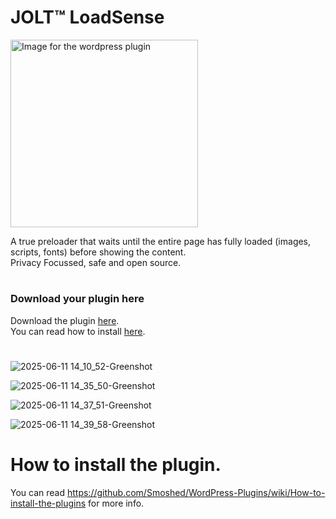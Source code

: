 # JOLT™ LoadSense
<img src="https://github.com/user-attachments/assets/2023fb9d-3c15-486e-9faf-4f4a167f01e4" alt="Image for the wordpress plugin" width="300" >

A true preloader that waits until the entire page has fully loaded (images, scripts, fonts) before showing the content.<br>
Privacy Focussed, safe and open source.
#
### Download your plugin here
Download the plugin [here](https://github.com/johnoltmans/JOLT-LoadSense/archive/refs/heads/main.zip).<br>
You can read how to install [here](https://github.com/Smoshed/WordPress-Plugins/wiki/How-to-install-the-plugins).
#

![2025-06-11 14_10_52-Greenshot](https://github.com/user-attachments/assets/6c608bfb-a90c-4993-b358-b9b7e9c97bbf)

![2025-06-11 14_35_50-Greenshot](https://github.com/user-attachments/assets/976c1dad-e4dd-4e2f-8622-6c516bc0c30d)

![2025-06-11 14_37_51-Greenshot](https://github.com/user-attachments/assets/8038ee5d-d38e-4204-a263-33fc9ecc47e3)

![2025-06-11 14_39_58-Greenshot](https://github.com/user-attachments/assets/2de4c887-24e6-4b79-82d8-ac155996852d)


#
# How to install the plugin.
You can read https://github.com/Smoshed/WordPress-Plugins/wiki/How-to-install-the-plugins for more info.
